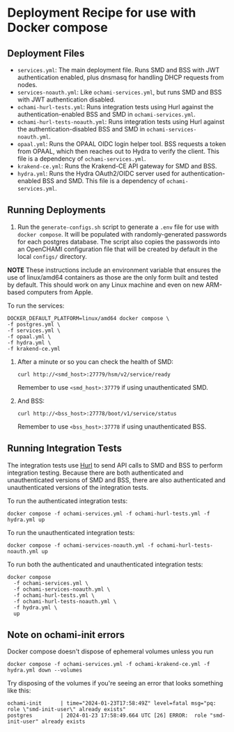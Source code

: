 # Deployment Recipe for use with Docker compose

## Deployment Files

- `services.yml`: The main deployment file. Runs SMD and BSS with JWT
  authentication enabled, plus dnsmasq for handling DHCP requests from nodes.  
- `services-noauth.yml`: Like `ochami-services.yml`, but runs SMD and BSS
  with JWT authentication disabled.
- `ochami-hurl-tests.yml`: Runs integration tests using Hurl against the
  authentication-enabled BSS and SMD in `ochami-services.yml`.
- `ochami-hurl-tests-noauth.yml`: Runs integration tests using Hurl against the
  authentication-disabled BSS and SMD in `ochami-services-noauth.yml`.
- `opaal.yml`: Runs the OPAAL OIDC login helper tool. BSS requests a token from
  OPAAL, which then reaches out to Hydra to verify the client. This file is a
  dependency of `ochami-services.yml`.
- `krakend-ce.yml`: Runs the Krakend-CE API gateway for SMD and BSS.
- `hydra.yml`: Runs the Hydra OAuth2/OIDC server used for authentication-enabled
  BSS and SMD. This file is a dependency of `ochami-services.yml`.

## Running Deployments

1. Run the `generate-configs.sh` script to generate a `.env` file for use with `docker compose`.  It will be populated with randomly-generated passwords for each postgres database.  The script also copies the passwords into an OpenCHAMI configuration file that will be created by default in the local `configs/` directory.

**NOTE** These instructions include an environment variable that ensures the use of linux/amd64 containers as those are the only form built and tested by default.  This should work on any Linux machine and even on new ARM-based computers from Apple.

   To run the services:
   ```
   DOCKER_DEFAULT_PLATFORM=linux/amd64 docker compose \
-f postgres.yml \
-f services.yml \
-f opaal.yml \
-f hydra.yml \
-f krakend-ce.yml
   ```

1. After a minute or so you can check the health of SMD:

   ```
   curl http://<smd_host>:27779/hsm/v2/service/ready
   ```

   Remember to use `<smd_host>:37779` if using unauthenticated SMD.
1. And BSS:

   ```
   curl http://<bss_host>:27778/boot/v1/service/status
   ```

   Remember to use `<bss_host>:37778` if using unauthenticated BSS.

## Running Integration Tests

The integration tests use [Hurl](https://hurl.dev/) to send API calls to SMD and
BSS to perform integration testing. Because there are both authenticated and
unauthenticated versions of SMD and BSS, there are also authenticated and
unauthenticated versions of the integration tests.

To run the authenticated integration tests:

```
docker compose -f ochami-services.yml -f ochami-hurl-tests.yml -f hydra.yml up
```

To run the unauthenticated integration tests:

```
docker compose -f ochami-services-noauth.yml -f ochami-hurl-tests-noauth.yml up
```

To run both the authenticated and unauthenticated integration tests:

```
docker compose
  -f ochami-services.yml \
  -f ochami-services-noauth.yml \
  -f ochami-hurl-tests.yml \
  -f ochami-hurl-tests-noauth.yml \
  -f hydra.yml \
  up
```

## Note on ochami-init errors

Docker compose doesn't dispose of ephemeral volumes unless you run

```
docker compose -f ochami-services.yml -f ochami-krakend-ce.yml -f hydra.yml down --volumes
```

Try disposing of the volumes if you're seeing an error that looks something like
this:

```
ochami-init      | time="2024-01-23T17:58:49Z" level=fatal msg="pq: role \"smd-init-user\" already exists"
postgres         | 2024-01-23 17:58:49.664 UTC [26] ERROR:  role "smd-init-user" already exists
```
